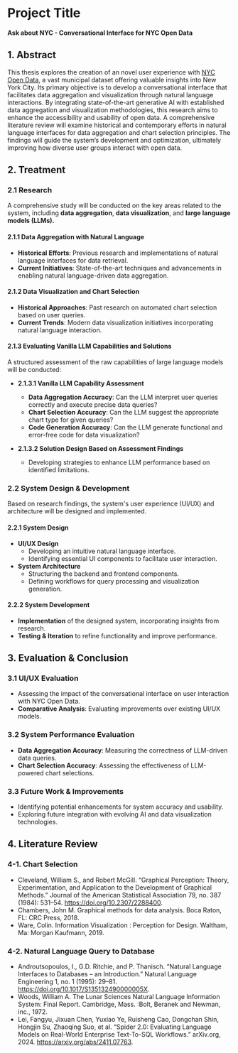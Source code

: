 # Project Title
**Ask about NYC - Conversational Interface for NYC Open Data**

## 1. Abstract
This thesis explores the creation of an novel user experience with [NYC Open Data](https://opendata.cityofnewyork.us/), a vast municipal dataset offering valuable insights into New York City. Its primary objective is to develop a conversational interface that facilitates data aggregation and visualization through natural language interactions. By integrating state-of-the-art generative AI with established data aggregation and visualization methodologies, this research aims to enhance the accessibility and usability of open data. A comprehensive literature review will examine historical and contemporary efforts in natural language interfaces for data aggregation and chart selection principles. The findings will guide the system’s development and optimization, ultimately improving how diverse user groups interact with open data.


## 2. Treatment

### 2.1 Research
A comprehensive study will be conducted on the key areas related to the system, including **data aggregation**, **data visualization**, and **large language models (LLMs).**

#### 2.1.1 Data Aggregation with Natural Language
- **Historical Efforts**: Previous research and implementations of natural language interfaces for data retrieval.
- **Current Initiatives**: State-of-the-art techniques and advancements in enabling natural language-driven data aggregation.

#### 2.1.2 Data Visualization and Chart Selection
- **Historical Approaches**: Past research on automated chart selection based on user queries.
- **Current Trends**: Modern data visualization initiatives incorporating natural language interaction.

#### 2.1.3 Evaluating Vanilla LLM Capabilities and Solutions
A structured assessment of the raw capabilities of large language models will be conducted:

- **2.1.3.1 Vanilla LLM Capability Assessment**
    - **Data Aggregation Accuracy**: Can the LLM interpret user queries correctly and execute precise data queries?  
    - **Chart Selection Accuracy**: Can the LLM suggest the appropriate chart type for given queries?  
    - **Code Generation Accuracy**: Can the LLM generate functional and error-free code for data visualization?  

- **2.1.3.2 Solution Design Based on Assessment Findings**
    - Developing strategies to enhance LLM performance based on identified limitations.


### 2.2 System Design & Development
Based on research findings, the system's user experience (UI/UX) and architecture will be designed and implemented.

#### 2.2.1 System Design
- **UI/UX Design**
    - Developing an intuitive natural language interface.
    - Identifying essential UI components to facilitate user interaction.
- **System Architecture**
    - Structuring the backend and frontend components.
    - Defining workflows for query processing and visualization generation.

#### 2.2.2 System Development
- **Implementation** of the designed system, incorporating insights from research.
- **Testing & Iteration** to refine functionality and improve performance.


## 3. Evaluation & Conclusion

### 3.1 UI/UX Evaluation
- Assessing the impact of the conversational interface on user interaction with NYC Open Data.
- **Comparative Analysis**: Evaluating improvements over existing UI/UX models.

### 3.2 System Performance Evaluation
- **Data Aggregation Accuracy**: Measuring the correctness of LLM-driven data queries.
- **Chart Selection Accuracy**: Assessing the effectiveness of LLM-powered chart selections.

### 3.3 Future Work & Improvements
- Identifying potential enhancements for system accuracy and usability.
- Exploring future integration with evolving AI and data visualization technologies.


## 4. Literature Review
### 4-1. Chart Selection
- Cleveland, William S., and Robert McGill. “Graphical Perception: Theory, Experimentation, and Application to the Development of Graphical Methods.” Journal of the American Statistical Association 79, no. 387 (1984): 531–54. https://doi.org/10.2307/2288400.
- Chambers, John M. Graphical methods for data analysis. Boca Raton, FL: CRC Press, 2018. 
- Ware, Colin. Information Visualization : Perception for Design. Waltham, Ma: Morgan Kaufmann, 2019.

### 4-2. Natural Language Query to Database
- Androutsopoulos, I., G.D. Ritchie, and P. Thanisch. “Natural Language Interfaces to Databases – an Introduction.” Natural Language Engineering 1, no. 1 (1995): 29–81. https://doi.org/10.1017/S135132490000005X.
- Woods, William A. The Lunar Sciences Natural Language Information System: Final Report. Cambridge, Mass. :Bolt, Beranek and Newman, inc., 1972.
- Lei, Fangyu, Jixuan Chen, Yuxiao Ye, Ruisheng Cao, Dongchan Shin, Hongjin Su, Zhaoqing Suo, et al. “Spider 2.0: Evaluating Language Models on Real-World Enterprise Text-To-SQL Workflows.” arXiv.org, 2024. https://arxiv.org/abs/2411.07763.